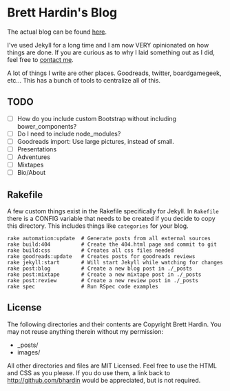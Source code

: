 # Brett Hardin's Blog

The actual blog can be found [here](http://bretthard.in).

I've used Jekyll for a long time and I am now VERY opinionated on how things are done. If you are curious as to why I laid something out as I did, feel free to [contact me](http://twitter.com/miscsecurity).

A lot of things I write are other places. Goodreads, twitter, boardgamegeek, etc... This has a bunch of tools to centralize all of this.

## TODO

- [ ] How do you include custom Bootstrap without including bower_components?
- [ ] Do I need to include node_modules?
- [ ] Goodreads import: Use large pictures, instead of small.
- [ ] Presentations
- [ ] Adventures
- [ ] Mixtapes
- [ ] Bio/About

## Rakefile

A few custom things exist in the Rakefile specifically for Jekyll. In `Rakefile`
there is a CONFIG variable that needs to be created if you decide to copy this
directory. This includes things like `categories` for your blog.

```
rake automation:update  # Generate posts from all external sources
rake build:404          # Create the 404.html page and commit to git
rake build:css          # Creates all css files needed
rake goodreads:update   # Creates posts for goodreads reviews
rake jekyll:start       # Will start Jekyll while watching for changes
rake post:blog          # Create a new blog post in ./_posts
rake post:mixtape       # Create a new mixtape post in ./_posts
rake post:review        # Create a new review post in ./_posts
rake spec               # Run RSpec code examples
```

## License
The following directories and their contents are Copyright Brett Hardin. You may not reuse anything therein without my permission:

* _posts/
* images/

All other directories and files are MIT Licensed. Feel free to use the HTML and CSS as you please. If you do use them, a link back to http://github.com/bhardin would be appreciated, but is not required.
